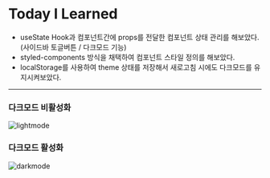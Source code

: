 # Today I Learned
- useState Hook과 컴포넌트간에 props를 전달한 컴포넌트 상태 관리를 해보았다. (사이드바 토글버튼 / 다크모드 기능)
- styled-components 방식을 채택하여 컴포넌트 스타일 정의를 해보았다.
- localStorage를 사용하여 theme 상태를 저장해서 새로고침 시에도 다크모드를 유지시켜보았다.

---
### 다크모드 비활성화
![lightmode](https://github.com/hyodii/REACT_TEST/assets/87711421/607329da-5d8b-4ada-9d99-cdd8bc12497d)
### 다크모드 활성화
![darkmode](https://github.com/hyodii/REACT_TEST/assets/87711421/d11c5596-190f-402f-9a45-72955fd993ff)
